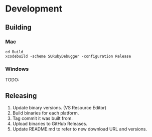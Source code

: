 # Development

## Building

### Mac

    cd Build
    xcodebuild -scheme SURubyDebugger -configuration Release

### Windows

TODO:

## Releasing

1. Update binary versions. (VS Resource Editor)
2. Build binaries for each platform.
3. Tag commit it was built from.
4. Upload binaries to GitHub Releases.
5. Update README.md to refer to new download URL and versions.
